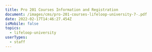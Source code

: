 ```yaml
---
title: Pro 201 Courses Information and Registration
document: /images/cms/pro-201-courses-lifeloop-university-7-.pdf
date: 2022-02-17T14:46:27.454Z
isMobile: false
topics:
  - lifeloop-university
userTypes:
  - staff
---
```

